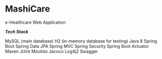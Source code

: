 # MashiCare
e-Healthcare Web Application

***Tech Stack***

MySQL (main database)
H2 (in-memory database for testing)
Java 8
Spring Boot
Spring Data JPA
Spring MVC
Spring Security
Spring Boot Actuator
Maven
JUnit
Mockito
Jacoco
Log4j2
Swagger
